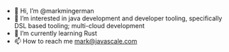 - 👋 Hi, I’m @markmingerman
- 👀 I’m interested in java development and developer tooling, specifically DSL based tooling; multi-cloud development
- 🌱 I’m currently learning Rust
- 📫 How to reach me mark@javascale.com

<!---
markmingerman/markmingerman is a ✨ special ✨ repository because its `README.md` (this file) appears on your GitHub profile.
You can click the Preview link to take a look at your changes.
- 💞️ I’m looking to collaborate on ...

--->
